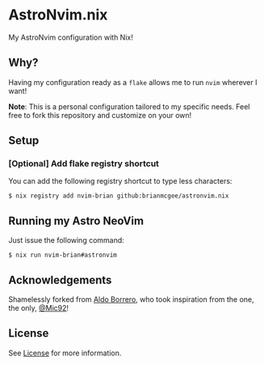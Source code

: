 # AstroNvim.nix

My AstroNvim configuration with Nix!

## Why?

Having my configuration ready as a `flake` allows me to run `nvim` wherever I want!

**Note**: This is a personal configuration tailored to my specific needs. Feel free to fork this repository and customize on your own!

## Setup

### \[Optional\] Add flake registry shortcut

You can add the following registry shortcut to type less characters:

```console
$ nix registry add nvim-brian github:brianmcgee/astronvim.nix
```

## Running my Astro NeoVim

Just issue the following command:

```console
$ nix run nvim-brian#astronvim
```

## Acknowledgements

Shamelessly forked from [Aldo Borrero](https://github.com/aldoborrero/astronvim.nix), who took inspiration from the one, the only, [@Mic92](https://github.com/mic92/dotfiles)!

## License

See [License](License) for more information.
